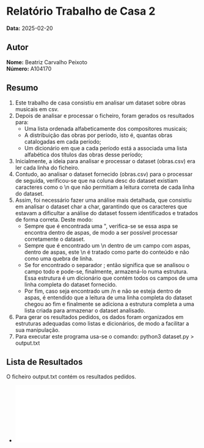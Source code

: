 # Relatório Trabalho de Casa 2

**Data:** 2025-02-20

## Autor

**Nome:** Beatriz Carvalho Peixoto  
**Número:** A104170  

## Resumo
1. Este trabalho de casa consistiu em analisar um dataset sobre obras musicais em csv.  
2. Depois de analisar e processar o ficheiro, foram gerados os resultados para:
    - Uma lista ordenada alfabeticamente dos compositores musicais;
    - A distribuição das obras por período, isto é, quantas obras catalogadas em cada período;
    - Um dicionário em que a cada período está a associada uma lista alfabética dos títulos das obras
       desse período;
3. Inicialmente, a ideia para analisar e processar o dataset (obras.csv) era ler cada linha do ficheiro.
4. Contudo, ao analisar o dataset fornecido (obras.csv) para o processar de seguida, verificou-se que na coluna desc do dataset existiam caracteres como o \n que não permitiam a leitura correta de cada linha do dataset. 
5. Assim, foi necessário fazer uma análise mais detalhada, que consistiu em analisar o dataset char a char, garantindo que os caracteres que estavam a dificultar a análise do dataset fossem identificados e tratados de forma correta. Deste modo:
    - Sempre que é encontrada uma ", verifica-se se essa aspa se encontra dentro de aspas, de modo a ser possível processar corretamente o dataset.
    - Sempre que é encontrado um \n dentro de um campo com aspas, dentro de aspas, este \n é tratado como parte do conteúdo e não como uma quebra de linha.
    - Se for encontrado o separador ; então significa que se analisou o campo todo e pode-se, finalmente, armazená-lo numa estrutura. Essa estrutura é um dicionário que contém todos os campos de uma linha completa do dataset fornecido.
    - Por fim, caso seja encontrado um /n e não se esteja dentro de aspas, é entendido que a leitura de uma linha completa do dataset chegou ao fim e finalmente se adiciona a estrutura completa a uma lista criada para armazenar o dataset analisado.
6. Para gerar os resultados pedidos, os dados foram organizados em estruturas adequadas como listas e dicionários, de modo a facilitar a sua manipulação.
7. Para executar este programa usa-se o comando: python3 dataset.py > output.txt


## Lista de Resultados 
O ficheiro output.txt contém os resultados pedidos.
- ![Ficheiro de output](output.txt)
